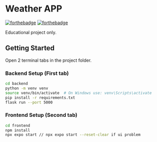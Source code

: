 # Weather APP

[![forthebadge](https://forthebadge.com/images/badges/built-with-love.svg)](https://forthebadge.com) [![forthebadge](https://forthebadge.com/images/badges/powered-by-electricity.svg)](https://forthebadge.com)

Educational project only.

## Getting Started

Open 2 terminal tabs in the project folder.

### Backend Setup (First tab)
```bash
cd backend
python -m venv venv
source venv/bin/activate  # On Windows use: venv\Scripts\activate
pip install -r requirements.txt
flask run --port 5000
```
### Frontend Setup (Second tab)
```bash
cd frontend
npm install
npx expo start // npx expo start --reset-clear if ui problem
```
